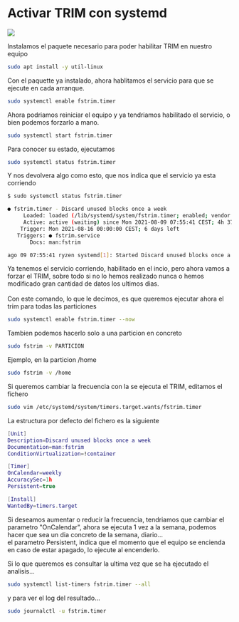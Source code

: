 # Activar TRIM con systemd

![](../.gitbook/assets/img\_trimLinux.png)

Instalamos el paquete necesario para poder habilitar TRIM en nuestro equipo

```bash
sudo apt install -y util-linux
```

Con el paquette ya instalado, ahora hablitamos el servicio para que se ejecute en cada arranque.

```bash
sudo systemctl enable fstrim.timer
```

Ahora podriamos reiniciar el equipo y ya tendriamos habilitado el servicio, o bien podemos forzarlo a mano.

```bash
sudo systemctl start fstrim.timer
```

Para conocer su estado, ejecutamos

```bash
sudo systemctl status fstrim.timer
```

Y nos devolvera algo como esto, que nos indica que el servicio ya esta corriendo

```bash
$ sudo systemctl status fstrim.timer

● fstrim.timer - Discard unused blocks once a week
     Loaded: loaded (/lib/systemd/system/fstrim.timer; enabled; vendor preset: enabled)
     Active: active (waiting) since Mon 2021-08-09 07:55:41 CEST; 4h 37min ago
    Trigger: Mon 2021-08-16 00:00:00 CEST; 6 days left
   Triggers: ● fstrim.service
       Docs: man:fstrim

ago 09 07:55:41 ryzen systemd[1]: Started Discard unused blocks once a week.
```

Ya tenemos el servicio corriendo, habilitado en el incio, pero ahora vamos a forzar el TRIM, sobre todo si no lo hemos realizado nunca o hemos modificado gran cantidad de datos los ultimos dias.\
\
Con este comando, lo que le decimos, es que queremos ejecutar ahora el trim para todas las particiones

```bash
sudo systemctl enable fstrim.timer --now
```

Tambien podemos hacerlo solo a una particion en concreto

```bash
sudo fstrim -v PARTICION
```

Ejemplo, en la particion /home

```bash
sudo fstrim -v /home
```

Si queremos cambiar la frecuencia con la se ejecuta el TRIM, editamos el fichero

```bash
sudo vim /etc/systemd/system/timers.target.wants/fstrim.timer
```

La estructura por defecto del fichero es la siguiente

```lua
[Unit]
Description=Discard unused blocks once a week
Documentation=man:fstrim
ConditionVirtualization=!container

[Timer]
OnCalendar=weekly
AccuracySec=1h
Persistent=true

[Install]
WantedBy=timers.target
```

Si deseamos aumentar o reducir la frecuencia, tendriamos que cambiar el parametro "OnCalendar", ahora se ejecuta 1 vez a la semana, podemos hacer que sea un dia concreto de la semana, diario...\
el parametro Persistent, indica que el momento que el equipo se encienda en caso de estar apagado, lo ejecute al encenderlo.

Si lo que queremos es consultar la ultima vez que se ha ejecutado el analisis...

```bash
sudo systemctl list-timers fstrim.timer --all
```

y para ver el log del resultado...

```bash
sudo journalctl -u fstrim.timer
```
